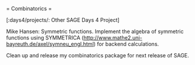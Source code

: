 = Combinatorics =

[:days4/projects/: Other SAGE Days 4 Project]

Mike Hansen: Symmetric functions. Implement the algebra of symmetric functions using SYMMETRICA (http://www.mathe2.uni-bayreuth.de/axel/symneu_engl.html) for backend calculations.

Clean up and release my combinatorics package for next release of SAGE.
